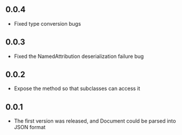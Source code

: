 ## 0.0.4

* Fixed type conversion bugs

## 0.0.3

* Fixed the NamedAttribution deserialization failure bug

## 0.0.2

* Expose the method so that subclasses can access it

## 0.0.1

* The first version was released, and Document could be parsed into JSON format